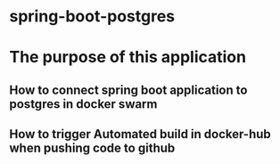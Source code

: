 # spring-boot-postgres

# The purpose of this application

## How to connect spring boot application to postgres in docker swarm
## How to trigger Automated build in docker-hub when pushing code to github

